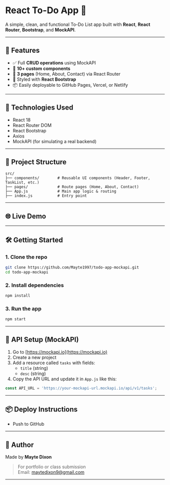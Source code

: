 # React To-Do App 📝

A simple, clean, and functional To-Do List app built with **React**, **React Router**, **Bootstrap**, and **MockAPI**.

---

## 🚀 Features

- ✅ Full **CRUD operations** using MockAPI
- 🧩 **10+ custom components**
- 🧭 **3 pages** (Home, About, Contact) via React Router
- 🎨 Styled with **React Bootstrap**
- 📦 Easily deployable to GitHub Pages, Vercel, or Netlify

---

## 🔧 Technologies Used

- React 18
- React Router DOM
- React Bootstrap
- Axios
- MockAPI (for simulating a real backend)

---

## 📁 Project Structure

```
src/
├── components/        # Reusable UI components (Header, Footer, TaskList, etc.)
├── pages/             # Route pages (Home, About, Contact)
├── App.js             # Main app logic & routing
├── index.js           # Entry point
```

---

## 🌐 Live Demo


---

## 🛠️ Getting Started

### 1. Clone the repo

```bash
git clone https://github.com/Mayte1997/todo-app-mockapi.git
cd todo-app-mockapi
```

### 2. Install dependencies

```bash
npm install
```

### 3. Run the app

```bash
npm start
```

---

## 🔗 API Setup (MockAPI)

1. Go to [https://mockapi.io](https://mockapi.io)
2. Create a new project
3. Add a resource called `tasks` with fields:
   - `title` (string)
   - `desc` (string)
4. Copy the API URL and update it in `App.js` like this:

```js
const API_URL = 'https://your-mockapi-url.mockapi.io/api/v1/tasks';
```

---

## 📦 Deploy Instructions

- Push to GitHub

---

## 🧠 Author

Made by **Mayte Dixon**

> For portfolio or class submission  
> Email: [maytedixon9@gmail.com](mailto:maytedixon9@gmail.com)

---
